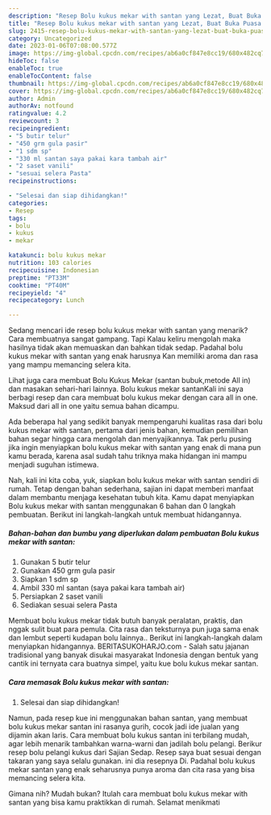 ```yaml
---
description: "Resep Bolu kukus mekar with santan yang Lezat, Buat Buka Puasa Lezat"
title: "Resep Bolu kukus mekar with santan yang Lezat, Buat Buka Puasa Lezat"
slug: 2415-resep-bolu-kukus-mekar-with-santan-yang-lezat-buat-buka-puasa-lezat
category: Uncategorized
date: 2023-01-06T07:08:00.577Z
image: https://img-global.cpcdn.com/recipes/ab6a0cf847e8cc19/680x482cq70/bolu-kukus-mekar-with-santan-foto-resep-utama.jpg
hideToc: false
enableToc: true
enableTocContent: false
thumbnail: https://img-global.cpcdn.com/recipes/ab6a0cf847e8cc19/680x482cq70/bolu-kukus-mekar-with-santan-foto-resep-utama.jpg
cover: https://img-global.cpcdn.com/recipes/ab6a0cf847e8cc19/680x482cq70/bolu-kukus-mekar-with-santan-foto-resep-utama.jpg
author: Admin
authorAv: notfound
ratingvalue: 4.2
reviewcount: 3
recipeingredient:
- "5 butir telur"
- "450 grm gula pasir"
- "1 sdm sp"
- "330 ml santan saya pakai kara tambah air"
- "2 saset vanili"
- "sesuai selera Pasta"
recipeinstructions:

- "Selesai dan siap dihidangkan!"
categories:
- Resep
tags:
- bolu
- kukus
- mekar

katakunci: bolu kukus mekar 
nutrition: 103 calories
recipecuisine: Indonesian
preptime: "PT33M"
cooktime: "PT40M"
recipeyield: "4"
recipecategory: Lunch

---
```



Sedang mencari ide resep bolu kukus mekar with santan yang menarik? Cara membuatnya sangat gampang. Tapi Kalau keliru mengolah maka hasilnya tidak akan memuaskan dan bahkan tidak sedap. Padahal bolu kukus mekar with santan yang enak harusnya Kan memiliki aroma dan rasa yang mampu memancing selera kita.


Lihat juga cara membuat Bolu Kukus Mekar (santan bubuk,metode All in) dan masakan sehari-hari lainnya. Bolu kukus mekar santanKali ini saya berbagi resep dan cara membuat bolu kukus mekar dengan cara all in one. Maksud dari all in one yaitu semua bahan dicampu.

Ada beberapa hal yang sedikit banyak mempengaruhi kualitas rasa dari bolu kukus mekar with santan, pertama dari jenis bahan, kemudian pemilihan bahan segar hingga cara mengolah dan menyajikannya. Tak perlu pusing jika ingin menyiapkan bolu kukus mekar with santan yang enak di mana pun kamu berada, karena asal sudah tahu triknya maka hidangan ini mampu menjadi suguhan istimewa.


Nah, kali ini kita coba, yuk, siapkan bolu kukus mekar with santan sendiri di rumah. Tetap dengan bahan sederhana, sajian ini dapat memberi manfaat dalam membantu menjaga kesehatan tubuh kita. Kamu dapat menyiapkan Bolu kukus mekar with santan menggunakan 6 bahan dan 0 langkah pembuatan. Berikut ini langkah-langkah untuk membuat hidangannya.

<!--inarticleads1-->

##### Bahan-bahan dan bumbu yang diperlukan dalam pembuatan Bolu kukus mekar with santan:

1. Gunakan 5 butir telur
1. Gunakan 450 grm gula pasir
1. Siapkan 1 sdm sp
1. Ambil 330 ml santan (saya pakai kara tambah air)
1. Persiapkan 2 saset vanili
1. Sediakan sesuai selera Pasta


Membuat bolu kukus mekar tidak butuh banyak peralatan, praktis, dan nggak sulit buat para pemula. Cita rasa dan teksturnya pun juga sama enak dan lembut seperti kudapan bolu lainnya.. Berikut ini langkah-langkah dalam menyiapkan hidangannya. BERITASUKOHARJO.com - Salah satu jajanan tradisional yang banyak disukai masyarakat Indonesia dengan bentuk yang cantik ini ternyata cara buatnya simpel, yaitu kue bolu kukus mekar santan. 

<!--inarticleads2-->

##### Cara memasak Bolu kukus mekar with santan:


1. Selesai dan siap dihidangkan!

Namun, pada resep kue ini menggunakan bahan santan, yang membuat bolu kukus mekar santan ini rasanya gurih, cocok jadi ide jualan yang dijamin akan laris. Cara membuat bolu kukus santan ini terbilang mudah, agar lebih menarik tambahkan warna-warni dan jadilah bolu pelangi. Berikur resep bolu pelangi kukus dari Sajian Sedap. Resep saya buat sesuai dengan takaran yang saya selalu gunakan. ini dia resepnya Di. Padahal bolu kukus mekar santan yang enak seharusnya punya aroma dan cita rasa yang bisa memancing selera kita. 

Gimana nih? Mudah bukan? Itulah cara membuat bolu kukus mekar with santan yang bisa kamu praktikkan di rumah. Selamat menikmati
